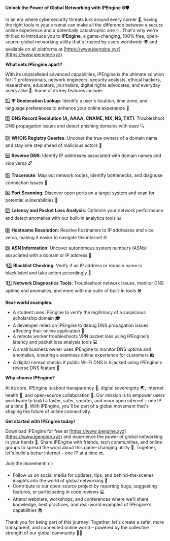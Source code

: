 **Unlock the Power of Global Networking with IPEngine 🌐🛡️**

In an era where cybersecurity threats lurk around every corner 🚨, having the right tools in your arsenal can make all the difference between a secure online experience and a potentially catastrophic one 💥. That's why we're thrilled to introduce you to **IPEngine**, a game-changing, 100% free, open-source global networking utility that's trusted by users worldwide 🌍 and available on all platforms at [https://www.ipengine.xyz](https://www.ipengine.xyz).

**What sets IPEngine apart?**

With its unparalleled advanced capabilities, IPEngine is the ultimate solution for IT professionals, network engineers, security analysts, ethical hackers, researchers, educators, journalists, digital rights advocates, and everyday users alike 🌟. Some of its key features include:

1️⃣ **IP Geolocation Lookup**: Identify a user's location, time zone, and language preferences to enhance your online experience 📍

2️⃣ **DNS Record Resolution (A, AAAA, CNAME, MX, NS, TXT)**: Troubleshoot DNS propagation issues and detect phishing domains with ease 🔍

3️⃣ **WHOIS Registry Queries**: Uncover the true owners of a domain name and stay one step ahead of malicious actors 🔎

4️⃣ **Reverse DNS**: Identify IP addresses associated with domain names and vice versa 🔓

5️⃣ **Traceroute**: Map out network routes, identify bottlenecks, and diagnose connection issues 🚀

6️⃣ **Port Scanning**: Discover open ports on a target system and scan for potential vulnerabilities 🔩

7️⃣ **Latency and Packet Loss Analysis**: Optimize your network performance and detect anomalies with our built-in analytics tools 📊

8️⃣ **Hostname Resolution**: Resolve hostnames to IP addresses and vice versa, making it easier to navigate the internet 🌐

9️⃣ **ASN Information**: Uncover autonomous system numbers (ASNs) associated with a domain or IP address 🔗

10️⃣ **Blacklist Checking**: Verify if an IP address or domain name is blacklisted and take action accordingly 🚫

11️⃣ **Network Diagnostics Tools**: Troubleshoot network issues, monitor DNS uptime and anomalies, and more with our suite of built-in tools 🛠️

**Real-world examples:**

* A student uses IPEngine to verify the legitimacy of a suspicious scholarship domain 🎓
* A developer relies on IPEngine to debug DNS propagation issues affecting their online application 🔧
* A remote worker troubleshoots VPN packet loss using IPEngine's latency and packet loss analysis tools 💻
* A small business owner uses IPEngine to monitor DNS uptime and anomalies, ensuring a seamless online experience for customers 🛍️
* A digital nomad checks if public Wi-Fi DNS is hijacked using IPEngine's reverse DNS feature 📡

**Why choose IPEngine?**

At its core, IPEngine is about transparency 💯, digital sovereignty 🌏, internet health 🤝, and open-source collaboration 🔗. Our mission is to empower users worldwide to build a faster, safer, smarter, and more open internet – one IP at a time 🚀. With IPEngine, you'll be part of a global movement that's shaping the future of online connectivity.

**Get started with IPEngine today!**

Download IPEngine for free at [https://www.ipengine.xyz](https://www.ipengine.xyz) and experience the power of global networking in your hands 📱. Share IPEngine with friends, tech communities, and online groups to spread the word about this game-changing utility 💬. Together, let's build a better internet – one IP at a time 🔜.

Join the movement! 👉

* Follow us on social media for updates, tips, and behind-the-scenes insights into the world of global networking 📱
* Contribute to our open-source project by reporting bugs, suggesting features, or participating in code reviews 💻
* Attend webinars, workshops, and conferences where we'll share knowledge, best practices, and real-world examples of IPEngine's capabilities 📚

Thank you for being part of this journey! Together, let's create a safer, more transparent, and connected online world – powered by the collective strength of our global community 💪🌐